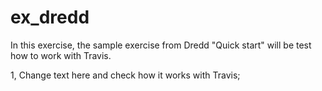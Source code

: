 # ex_dredd
In this exercise, the sample exercise from Dredd "Quick start" will be test how to work with Travis. 

1, Change text here and check how it works with Travis;
